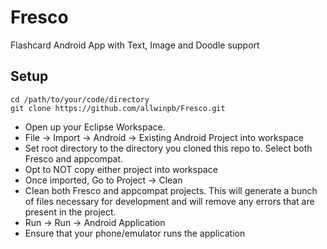 Fresco
======

Flashcard Android App with Text, Image and Doodle support

Setup
-----

```
cd /path/to/your/code/directory
git clone https://github.com/allwinpb/Fresco.git
```

+ Open up your Eclipse Workspace.   
+ File -> Import -> Android -> Existing Android Project into workspace   
+ Set root directory to the directory you cloned this repo to. Select both Fresco and appcompat.
+ Opt to NOT copy either project into workspace
+ Once imported, Go to Project -> Clean
+ Clean both Fresco and appcompat projects. This will generate a bunch of files necessary for development and will remove any errors that are present in the project.
+ Run -> Run -> Android Application
+ Ensure that your phone/emulator runs the application